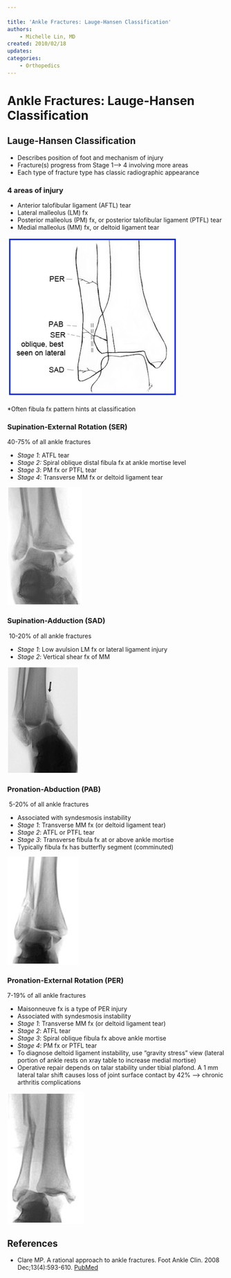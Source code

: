 ```yaml
---

title: 'Ankle Fractures: Lauge-Hansen Classification'
authors:
    - Michelle Lin, MD
created: 2010/02/18
updates:
categories:
    - Orthopedics
---
```


# Ankle Fractures: Lauge-Hansen Classification

## Lauge-Hansen Classification

- Describes position of foot and mechanism of injury
- Fracture(s) progress from Stage 1--> 4 involving more areas
- Each type of fracture type has classic radiographic appearance

### 4 areas of injury

- Anterior talofibular ligament (AFTL) tear
- Lateral malleolus (LM) fx
- Posterior malleolus (PM) fx, or posterior talofibular ligament (PTFL) tear
- Medial malleolus (MM) fx, or deltoid ligament tear

![Graphic displaying the 4 areas of injury](image-1.png)

\*Often fibula fx pattern hints at classification 

### Supination-External Rotation (SER) 

40-75% of all ankle fractures 

- _Stage 1_: ATFL tear
- _Stage 2:_ Spiral oblique distal fibula fx at ankle mortise level 
- _Stage 3_: PM fx or PTFL tear
- _Stage 4_: Transverse MM fx or deltoid ligament tear

![X-ray image showing Supination-External Rotation (SER)](image-2.png)

### Supination-Adduction (SAD) 

 10-20% of all ankle fractures 

- _Stage 1_: Low avulsion LM fx or lateral ligament injury
- _Stage 2_: Vertical shear fx of MM

![X-ray image showing Supination-Adduction (SAD)](image-3.png)

### Pronation-Abduction (PAB)

 5-20% of all ankle fractures

- Associated with syndesmosis instability
- _Stage 1_: Transverse MM fx (or deltoid ligament tear) 
- _Stage 2_: ATFL or PTFL tear
- _Stage 3_: Transverse fibula fx at or above ankle mortise
- Typically fibula fx has butterfly segment (comminuted)

![X-ray image showing Pronation-Abduction (PAB)](image-4.png)

### Pronation-External Rotation (PER) 

7-19% of all ankle fractures 

- Maisonneuve fx is a type of PER injury
- Associated with syndesmosis instability
- _Stage 1_: Transverse MM fx (or deltoid ligament tear) 
- _Stage 2_: ATFL tear
- _Stage 3_: Spiral oblique fibula fx above ankle mortise 
- _Stage 4_: PM fx or PTFL tear
- To diagnose deltoid ligament instability, use “gravity stress” view (lateral portion of ankle rests on xray table to increase medial mortise)
- Operative repair depends on talar stability under tibial plafond. A 1 mm lateral talar shift causes loss of joint surface contact by 42% --> chronic arthritis complications 

![X-ray image showing Pronation-External Rotation (PER)](image-5.png)

## References

- Clare MP. A rational approach to ankle fractures. Foot Ankle Clin. 2008 Dec;13(4):593-610. [PubMed](https://www.ncbi.nlm.nih.gov/pubmed/19013398)
